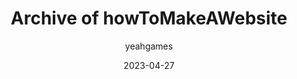 ---
layout: post
c: Artifacts
featimg: //archive2.yeahgames.net/c/artifacts/d/0007/png/1.png
title: Archive of howToMakeAWebsite
date: 2023-04-27
author: yeahgames
comments: true
categories: [Digital, Directory, HTML]
permalink: /item/ad0007
link: https://artifacts.yeahgames.net/artifacts/view/d/0007
serial: D0007
submitter: undone
archivist: nnillat
items:
 - dir-1
 - png-1
adate: 2023-05-16
description: "An archive of Aidan (Undonesundew)'s website on how to make a website about making a website, made for a grade 9 English project."
location: archive2
status: complete
notes: "The original 'index.html' page (where the main website was displayed), has been renamed to 'home.html' because of technical restrictions relating to automatic directory listing."
keywords:  
 - aidan
 - html
 - website
 - directory
---